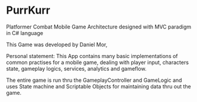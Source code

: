 # PurrKurr
  Platformer Combat Mobile Game
  Architecture designed with MVC paradigm in C# language

This Game was developed by Daniel Mor,

Personal statement: This App contains many basic implementations of common practises for a mobile game, dealing with player input, characters state, gameplay logics, services, analytics and gameflow.

The entire game is run thru the GameplayController and GameLogic and uses State machine and Scriptable Objects for maintaining data thru out the game.
